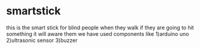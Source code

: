 # smartstick
this is the smart stick for blind people 
when they walk if they are going to hit something it will aware them
we have used components like
1)arduino uno
2)ultrasonic sensor 
3)buzzer
